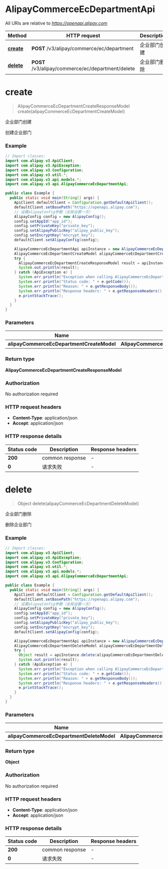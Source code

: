 # AlipayCommerceEcDepartmentApi

All URIs are relative to *https://openapi.alipay.com*

| Method | HTTP request | Description |
|------------- | ------------- | -------------|
| [**create**](AlipayCommerceEcDepartmentApi.md#create) | **POST** /v3/alipay/commerce/ec/department | 企业部门创建 |
| [**delete**](AlipayCommerceEcDepartmentApi.md#delete) | **POST** /v3/alipay/commerce/ec/department/delete | 企业部门删除 |


<a name="create"></a>
# **create**
> AlipayCommerceEcDepartmentCreateResponseModel create(alipayCommerceEcDepartmentCreateModel)

企业部门创建

创建企业部门

### Example
```java
// Import classes:
import com.alipay.v3.ApiClient;
import com.alipay.v3.ApiException;
import com.alipay.v3.Configuration;
import com.alipay.v3.util.*;
import com.alipay.v3.api.models.*;
import com.alipay.v3.api.AlipayCommerceEcDepartmentApi;

public class Example {
  public static void main(String[] args) {
    ApiClient defaultClient = Configuration.getDefaultApiClient();
    defaultClient.setBasePath("https://openapi.alipay.com");
    // 设置alipayConfig参数（全局设置一次）
    AlipayConfig config = new AlipayConfig();
    config.setAppId("app_id");
    config.setPrivateKey("private_key");
    config.setAlipayPublicKey("alipay_public_key");
    config.setEncryptKey("encrypt_key");
    defaultClient.setAlipayConfig(config);

    AlipayCommerceEcDepartmentApi apiInstance = new AlipayCommerceEcDepartmentApi(defaultClient);
    AlipayCommerceEcDepartmentCreateModel alipayCommerceEcDepartmentCreateModel = new AlipayCommerceEcDepartmentCreateModel(); // AlipayCommerceEcDepartmentCreateModel | 
    try {
      AlipayCommerceEcDepartmentCreateResponseModel result = apiInstance.create(alipayCommerceEcDepartmentCreateModel);
      System.out.println(result);
    } catch (ApiException e) {
      System.err.println("Exception when calling AlipayCommerceEcDepartmentApi#create");
      System.err.println("Status code: " + e.getCode());
      System.err.println("Reason: " + e.getResponseBody());
      System.err.println("Response headers: " + e.getResponseHeaders());
      e.printStackTrace();
    }
  }
}
```

### Parameters

| Name | Type | Description  | Notes |
|------------- | ------------- | ------------- | -------------|
| **alipayCommerceEcDepartmentCreateModel** | **AlipayCommerceEcDepartmentCreateModel**|  | [optional] |

### Return type

**AlipayCommerceEcDepartmentCreateResponseModel**

### Authorization

No authorization required

### HTTP request headers

 - **Content-Type**: application/json
 - **Accept**: application/json

### HTTP response details
| Status code | Description | Response headers |
|-------------|-------------|------------------|
| **200** | common response |  -  |
| **0** | 请求失败 |  -  |

<a name="delete"></a>
# **delete**
> Object delete(alipayCommerceEcDepartmentDeleteModel)

企业部门删除

删除企业部门

### Example
```java
// Import classes:
import com.alipay.v3.ApiClient;
import com.alipay.v3.ApiException;
import com.alipay.v3.Configuration;
import com.alipay.v3.util.*;
import com.alipay.v3.api.models.*;
import com.alipay.v3.api.AlipayCommerceEcDepartmentApi;

public class Example {
  public static void main(String[] args) {
    ApiClient defaultClient = Configuration.getDefaultApiClient();
    defaultClient.setBasePath("https://openapi.alipay.com");
    // 设置alipayConfig参数（全局设置一次）
    AlipayConfig config = new AlipayConfig();
    config.setAppId("app_id");
    config.setPrivateKey("private_key");
    config.setAlipayPublicKey("alipay_public_key");
    config.setEncryptKey("encrypt_key");
    defaultClient.setAlipayConfig(config);

    AlipayCommerceEcDepartmentApi apiInstance = new AlipayCommerceEcDepartmentApi(defaultClient);
    AlipayCommerceEcDepartmentDeleteModel alipayCommerceEcDepartmentDeleteModel = new AlipayCommerceEcDepartmentDeleteModel(); // AlipayCommerceEcDepartmentDeleteModel | 
    try {
      Object result = apiInstance.delete(alipayCommerceEcDepartmentDeleteModel);
      System.out.println(result);
    } catch (ApiException e) {
      System.err.println("Exception when calling AlipayCommerceEcDepartmentApi#delete");
      System.err.println("Status code: " + e.getCode());
      System.err.println("Reason: " + e.getResponseBody());
      System.err.println("Response headers: " + e.getResponseHeaders());
      e.printStackTrace();
    }
  }
}
```

### Parameters

| Name | Type | Description  | Notes |
|------------- | ------------- | ------------- | -------------|
| **alipayCommerceEcDepartmentDeleteModel** | **AlipayCommerceEcDepartmentDeleteModel**|  | [optional] |

### Return type

**Object**

### Authorization

No authorization required

### HTTP request headers

 - **Content-Type**: application/json
 - **Accept**: application/json

### HTTP response details
| Status code | Description | Response headers |
|-------------|-------------|------------------|
| **200** | common response |  -  |
| **0** | 请求失败 |  -  |

